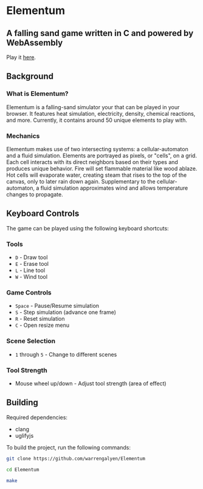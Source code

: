 # Elementum

## A falling sand game written in C and powered by WebAssembly

Play it [here](https://www.mechanikadesign.com/games/elementum/).

## Background

### What is Elementum?

Elementum is a falling-sand simulator your that can be played in your browser. It features heat simulation, electricity, density, chemical reactions, and more. Currently, it contains around 50
unique elements to play with.

### Mechanics

Elementum makes use of two intersecting systems: a cellular-automaton and a fluid simulation. Elements are portrayed as pixels, or "cells", on a grid. Each cell interacts with its direct neighbors based on their types and produces unique behavior. Fire will set flammable material like wood ablaze. Hot cells will evaporate water, creating steam that rises to the top of the canvas, only to later rain down again. Supplementary to the cellular-automaton, a fluid simulation approximates wind and allows temperature changes to propagate.

## Keyboard Controls

The game can be played using the following keyboard shortcuts:

### Tools
- `D` - Draw tool
- `E` - Erase tool
- `L` - Line tool
- `W` - Wind tool

### Game Controls
- `Space` - Pause/Resume simulation
- `S` - Step simulation (advance one frame)
- `R` - Reset simulation
- `C` - Open resize menu

### Scene Selection
- `1` through `5` - Change to different scenes

### Tool Strength
- Mouse wheel up/down - Adjust tool strength (area of effect)

## Building

Required dependencies:
- clang
- uglifyjs

To build the project, run the following commands:

```bash
git clone https://github.com/warrengalyen/Elementum
```

```bash
cd Elementum
```

```bash
make
```
